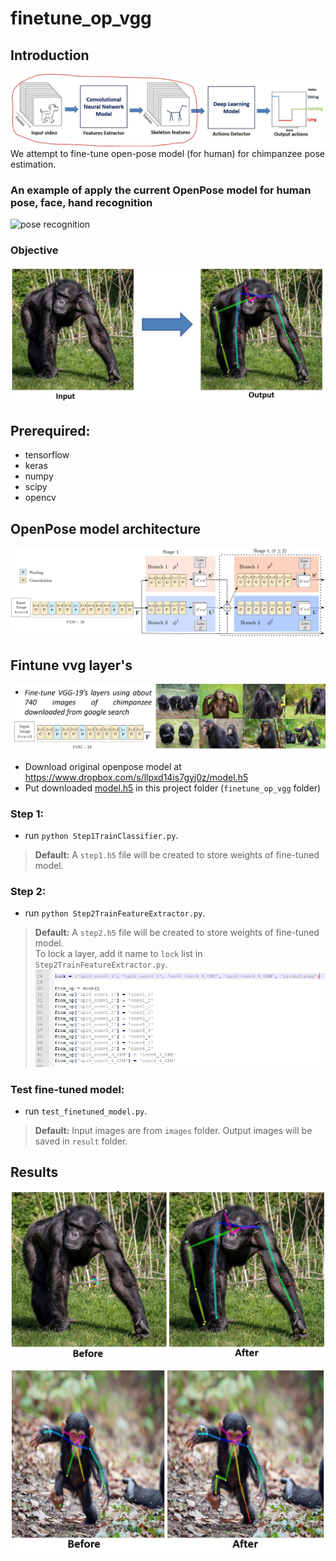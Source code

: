 # finetune_op_vgg
## Introduction
![What is doing?](https://github.com/giangnn-bkace/finetune_op_vgg/blob/master/images/Finetune.JPG)
We attempt to fine-tune open-pose model (for human) for chimpanzee pose estimation.

### An example of apply the current OpenPose model for human pose, face, hand recognition
![pose recognition](https://github.com/giangnn-bkace/finetune_op_vgg/blob/master/images/pose-example1.gif)

### Objective
![Objective](https://github.com/giangnn-bkace/finetune_op_vgg/blob/master/images/objective.JPG)

## Prerequired:
- tensorflow
- keras
- numpy
- scipy
- opencv

## OpenPose model architecture
![OpenPose architecture](https://github.com/giangnn-bkace/finetune_op_vgg/blob/master/images/openpose_architecture.png)

## Fintune vvg layer's
![Finetune vgg](https://github.com/giangnn-bkace/finetune_op_vgg/blob/master/images/vgg.png)
- Download original openpose model at https://www.dropbox.com/s/llpxd14is7gyj0z/model.h5
- Put downloaded [model.h5](https://www.dropbox.com/s/llpxd14is7gyj0z/model.h5) in this project folder (`finetune_op_vgg` folder)
### Step 1:
- run `python Step1TrainClassifier.py`. 
>**Default:** A `step1.h5` file will be created to store weights of fine-tuned model.
### Step 2:
- run `python Step2TrainFeatureExtractor.py`. 
>**Default:** A `step2.h5` file will be created to store weights of fine-tuned model.
<br />To lock a layer, add it name to `lock` list in `Step2TrainFeatureExtractor.py`.
![Lock layers](https://github.com/giangnn-bkace/finetune_op_vgg/blob/master/LockLayers.JPG "Lock layers")
### Test fine-tuned model:
- run `test_finetuned_model.py`. 
>**Default:** Input images are from `images` folder. Output images will be saved in `result` folder.

## Results
![result1](https://github.com/giangnn-bkace/finetune_op_vgg/blob/master/images/fine-tune_result1.JPG)

![result2](https://github.com/giangnn-bkace/finetune_op_vgg/blob/master/images/fine-tune_result2.JPG)
